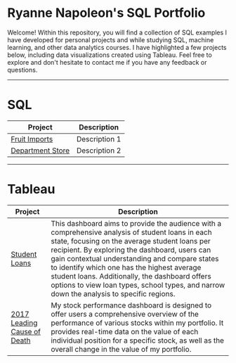 # Ryanne Napoleon's SQL Portfolio

Welcome! Within this repository, you will find a collection of SQL examples I have developed for personal projects and while studying SQL, machine learning, and other data analytics courses. I have highlighted a few projects below, including data visualizations created using Tableau. Feel free to explore and don't hesitate to contact me if you have any feedback or questions.

-----
# SQL

Project | Description
------------ | -------------
[Fruit Imports](https://github.com/RyanneTech/SQL/blob/main/Fruit%20Imports) | Description 1
[Department Store](https://github.com/RyanneTech/SQL/blob/main/Department%20Store)| Description 2

-----

# Tableau

Project | Description
------------ | -------------
[Student Loans](https://public.tableau.com/app/profile/ryanne.napoleon/viz/StudentLoans_16867176149500/StudentLoans)| This dashboard aims to provide the audience with a comprehensive analysis of student loans in each state, focusing on the average student loans per recipient. By exploring the dashboard, users can gain contextual understanding and compare states to identify which one has the highest average student loans. Additionally, the dashboard offers options to view loan types, school types, and narrow down the analysis to specific regions.
[2017 Leading Cause of Death](https://public.tableau.com/app/profile/ryanne.napoleon/viz/2017LeadingCauseofDeath/CauseofDeath) | My stock performance dashboard is designed to offer users a comprehensive overview of the performance of various stocks within my portfolio. It provides real-time data on the value of each individual position for a specific stock, as well as the overall change in the value of my portfolio.
